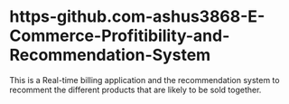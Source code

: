 # https-github.com-ashus3868-E-Commerce-Profitibility-and-Recommendation-System
This is a Real-time billing application and the recommendation system to recomment the different products that are likely to be sold together.
